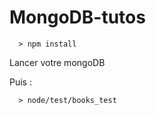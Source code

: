 # MongoDB-tutos

```
  > npm install
```

Lancer votre mongoDB

Puis :

```
  > node/test/books_test
```
